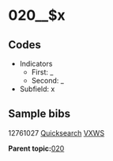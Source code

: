# 020\_\_$x

## Codes

-   Indicators
    -   First: \_
    -   Second: \_
-   Subfield: x

## Sample bibs

12761027 [Quicksearch](https://search.library.yale.edu/catalog/12761027) [VXWS](http://prodorbis.library.yale.edu:7014/vxws/GetHoldingsService?bibId=12761027)

**Parent topic:**[020](../../tags/020/020.md)

